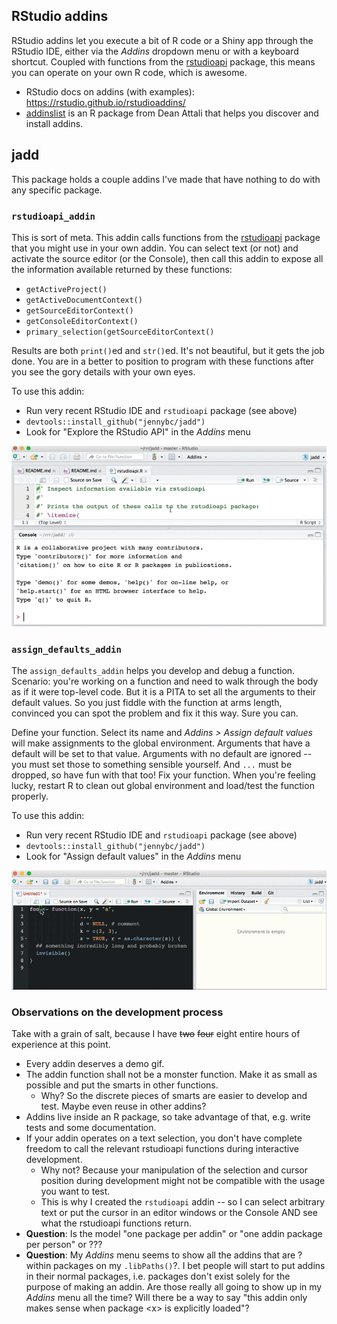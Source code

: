 ## RStudio addins

RStudio addins let you execute a bit of R code or a Shiny app through the 
RStudio IDE, either via the *Addins* dropdown menu or with a keyboard shortcut. 
Coupled with functions from the 
[rstudioapi](https://cran.r-project.org/web/packages/rstudioapi/index.html) 
package, this means you can operate on your own R code, which is awesome.

  * RStudio docs on addins (with examples): <https://rstudio.github.io/rstudioaddins/>
  * [addinslist](https://github.com/daattali/addinslist#readme) is an R package from Dean Attali that helps you discover and install addins.

## jadd

This package holds a couple addins I've made that have nothing to do with any specific package.

### `rstudioapi_addin`

This is sort of meta. This addin calls functions from the [rstudioapi](https://cran.r-project.org/web/packages/rstudioapi/index.html) package that you might use in your own addin. You can select text (or not) and activate the source editor (or the Console), then call this addin to expose all the information available returned by these functions:

  * `getActiveProject()`
  * `getActiveDocumentContext()`
  * `getSourceEditorContext()`
  * `getConsoleEditorContext()`
  * `primary_selection(getSourceEditorContext()`

Results are both `print()`ed and `str()`ed. It's not beautiful, but it gets the job done. You are in a better to position to program with these functions after you see the gory details with your own eyes.

To use this addin:

  * Run very recent RStudio IDE and `rstudioapi` package (see above)
  * `devtools::install_github("jennybc/jadd")`
  * Look for "Explore the RStudio API" in the *Addins* menu

![An animation of the above](internal/rstudioapi.gif)

### `assign_defaults_addin`

The `assign_defaults_addin` helps you develop and debug a function. Scenario: 
you're working on a function and need to walk through the body as if it were 
top-level code. But it is a PITA to set all the arguments to their default 
values. So you just fiddle with the function at arms length, convinced you can 
spot the problem and fix it this way. Sure you can.

Define your function. Select its name and *Addins > Assign default values* will
make assignments to the global environment. Arguments that have a default will
be set to that value. Arguments with no default are ignored -- you must set
those to something sensible yourself. And `...` must be dropped, so have fun
with that too! Fix your function. When you're feeling lucky, restart R to clean
out global environment and load/test the function properly.

To use this addin:

  * Run very recent RStudio IDE and `rstudioapi` package (see above)
  * `devtools::install_github("jennybc/jadd")`
  * Look for "Assign default values" in the *Addins* menu

![An animation of the above](internal/assign_defaults.gif)

### Observations on the development process

Take with a grain of salt, because I have ~~two~~ ~~four~~ eight entire hours of experience at this point.

  * Every addin deserves a demo gif.
  * The addin function shall not be a monster function. Make it as small as possible and put the smarts in other functions.
    - Why? So the discrete pieces of smarts are easier to develop and test. Maybe even reuse in other addins?
  * Addins live inside an R package, so take advantage of that, e.g. write tests and some documentation.
  * If your addin operates on a text selection, you don't have complete freedom to call the relevant rstudioapi functions during interactive development.
    - Why not? Because your manipulation of the selection and cursor position during development might not be compatible with the usage you want to test.
    - This is why I created the `rstudioapi` addin -- so I can select arbitrary text or put the cursor in an editor windows or the Console AND see what the rstudioapi functions return.
  * **Question**: Is the model "one package per addin" or "one addin package per person" or ???
  * **Question**: My *Addins* menu seems to show all the addins that are ?within packages on my `.libPaths()`?. I bet people will start to put addins in their normal packages, i.e. packages don't exist solely for the purpose of making an addin. Are those really all going to show up in my *Addins* menu all the time? Will there be a way to say "this addin only makes sense when package \<x\> is explicitly loaded"?
